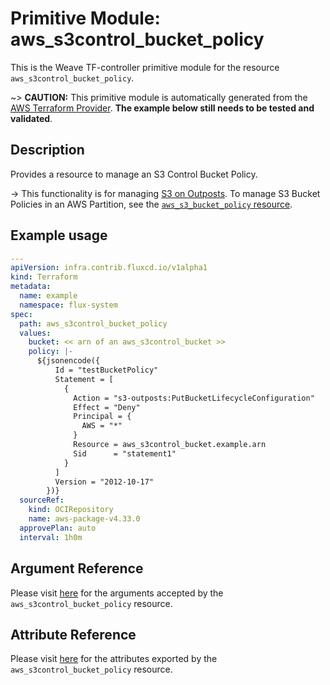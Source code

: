
# Primitive Module: aws_s3control_bucket_policy

This is the Weave TF-controller primitive module for the resource `aws_s3control_bucket_policy`.

~> **CAUTION:** This primitive module is automatically generated from the [AWS Terraform Provider](https://registry.terraform.io/providers/hashicorp/aws/latest/docs/resources/s3control_bucket_policy). **The example below still needs to be tested and validated**.

## Description

Provides a resource to manage an S3 Control Bucket Policy.

-> This functionality is for managing [S3 on Outposts](https://docs.aws.amazon.com/AmazonS3/latest/dev/S3onOutposts.html). To manage S3 Bucket Policies in an AWS Partition, see the [`aws_s3_bucket_policy` resource](/docs/providers/aws/r/s3_bucket_policy.html).

## Example usage

```yaml
---
apiVersion: infra.contrib.fluxcd.io/v1alpha1
kind: Terraform
metadata:
  name: example
  namespace: flux-system
spec:
  path: aws_s3control_bucket_policy
  values:
    bucket: << arn of an aws_s3control_bucket >>
    policy: |-
      ${jsonencode({
          Id = "testBucketPolicy"
          Statement = [
            {
              Action = "s3-outposts:PutBucketLifecycleConfiguration"
              Effect = "Deny"
              Principal = {
                AWS = "*"
              }
              Resource = aws_s3control_bucket.example.arn
              Sid      = "statement1"
            }
          ]
          Version = "2012-10-17"
        })}
  sourceRef:
    kind: OCIRepository
    name: aws-package-v4.33.0
  approvePlan: auto
  interval: 1h0m
```

## Argument Reference

Please visit [here](https://registry.terraform.io/providers/hashicorp/aws/latest/docs/resources/s3control_bucket_policy#argument-reference) for the arguments accepted by the `aws_s3control_bucket_policy` resource.

## Attribute Reference

Please visit [here](https://registry.terraform.io/providers/hashicorp/aws/latest/docs/resources/s3control_bucket_policy#attributes-reference) for the attributes exported by the `aws_s3control_bucket_policy` resource.
